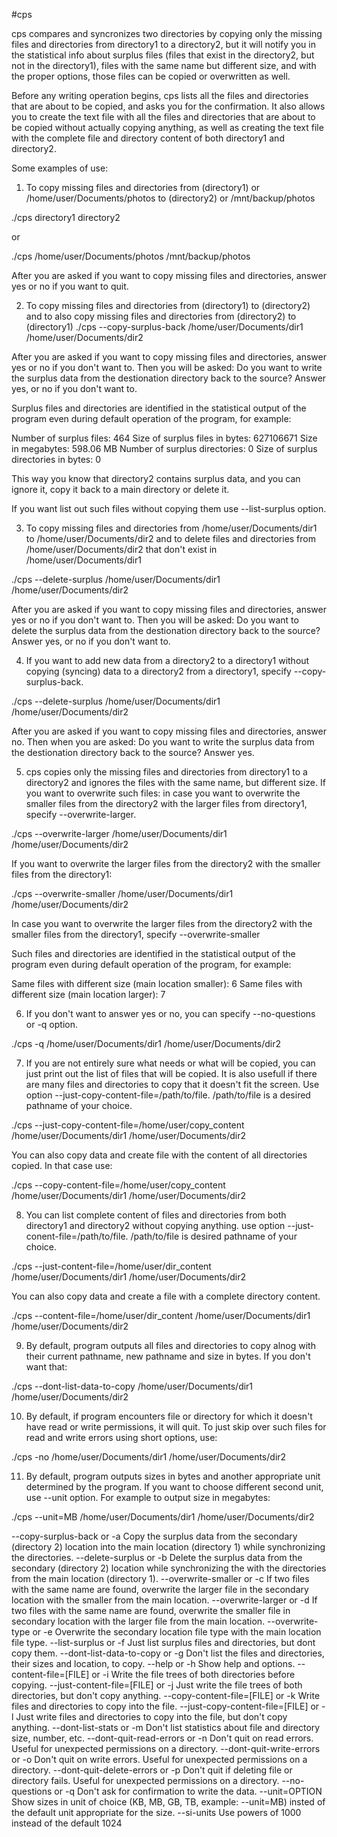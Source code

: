 #cps
		
cps compares and syncronizes two directories by copying only the missing files and directories from directory1 to a directory2, but it will notify you in the statistical info about surplus files
(files that exist in the directory2, but not in the directory1), files with the same name but different size, and with the proper options, those files can be copied or overwritten as well.

Before any writing operation begins, cps lists all the files and directories that are about to be copied, and asks you for the confirmation. It also allows you to create the text file with all the files and 
directories that are about to be copied without actually copying anything, as well as creating the text file with the complete file and directory content of both directory1 and directory2.

Some examples of use:

1. To copy missing files and directories from (directory1) or /home/user/Documents/photos to (directory2) or /mnt/backup/photos 

./cps directory1 directory2

or

./cps /home/user/Documents/photos /mnt/backup/photos

After you are asked if you want to copy missing files and directories, answer yes or no if you want to quit.

2. To copy missing files and directories from (directory1) to (directory2) and to also copy missing files and directories from (directory2) to (directory1)
./cps --copy-surplus-back /home/user/Documents/dir1 /home/user/Documents/dir2

After you are asked if you want to copy missing files and directories, answer yes or no if you don't want to. Then you will be asked: Do you want to write the surplus data from the destionation directory back to the source? 
Answer yes, or no if you don't want to. 

Surplus files and directories are identified in the statistical output of the program even during default operation of the program, for example:

Number of surplus files: 464
Size of surplus files in bytes: 627106671
Size in megabytes: 598.06 MB
Number of surplus directories: 0
Size of surplus directories in bytes: 0

This way you know that directory2 contains surplus data, and you can ignore it, copy it back to a main directory or delete it.

If you want list out such files without copying them use --list-surplus option.

3. To copy missing files and directories from /home/user/Documents/dir1  to /home/user/Documents/dir2 and to delete files and directories from /home/user/Documents/dir2 that don't exist in /home/user/Documents/dir1

./cps --delete-surplus /home/user/Documents/dir1 /home/user/Documents/dir2

After you are asked if you want to copy missing files and directories, answer yes or no if you don't want to. Then you will be asked: Do you want to delete the surplus data from the destionation directory back to the source? 
Answer yes, or no if you don't want to.

4. If you want to add new data from a directory2 to a directory1 without copying (syncing) data to a directory2 from a directory1, specify --copy-surplus-back. 

./cps --delete-surplus /home/user/Documents/dir1 /home/user/Documents/dir2

After you are asked if you want to copy missing files and directories, answer no. Then when you are asked: Do you want to write the surplus data from the destionation directory back to the source? Answer yes.

5. cps copies only the missing files and directories from directory1 to a directory2 and ignores the files with the same name, but different size. If you want to overwrite such files: in case you want to overwrite the smaller files from
the directory2 with the larger files from directory1, specify --overwrite-larger. 

./cps --overwrite-larger /home/user/Documents/dir1 /home/user/Documents/dir2

If you want to overwrite the larger files from the directory2 with the smaller files from the directory1:

./cps --overwrite-smaller /home/user/Documents/dir1 /home/user/Documents/dir2

In case you want to overwrite the larger files from the directory2 with the smaller files from the directory1, specify --overwrite-smaller

Such files and directories are identified in the statistical output of the program even during default operation of the program, for example:

Same files with different size (main location smaller): 6
Same files with different size (main location larger): 7

6. If you don't want to answer yes or no, you can specify --no-questions or -q option.

./cps -q /home/user/Documents/dir1 /home/user/Documents/dir2

7. If you are not entirely sure what needs or what will be copied, you can just print out the list of files that will be copied. It is also usefull if there are many files and directories to copy that it doesn't fit the screen. Use 
option --just-copy-content-file=/path/to/file. /path/to/file is a desired pathname of your choice.

./cps --just-copy-content-file=/home/user/copy_content /home/user/Documents/dir1 /home/user/Documents/dir2

You can also copy data and create file with the content of all directories copied. In that case use:

./cps --copy-content-file=/home/user/copy_content /home/user/Documents/dir1 /home/user/Documents/dir2

8. You can list complete content of files and directories from both directory1 and directory2 without copying anything. use option --just-conent-file=/path/to/file. /path/to/file is desired pathname of your choice.

./cps --just-content-file=/home/user/dir_content /home/user/Documents/dir1 /home/user/Documents/dir2

You can also copy data and create a file with a complete directory content.

./cps --content-file=/home/user/dir_content /home/user/Documents/dir1 /home/user/Documents/dir2

9. By default, program outputs all files and directories to copy alnog with their current pathname, new pathname and size in bytes. If you don't want that:

./cps --dont-list-data-to-copy /home/user/Documents/dir1 /home/user/Documents/dir2

10. By default, if program encounters file or directory for which it doesn't have read or write permissions, it will quit. To just skip over such files for read and write errors using short options, use:

./cps -no /home/user/Documents/dir1 /home/user/Documents/dir2

11. By default, program outputs sizes in bytes and another appropriate unit determined by the program. If you want to choose different second unit, use --unit option. For example to output size in megabytes:

./cps --unit=MB /home/user/Documents/dir1 /home/user/Documents/dir2
 

--copy-surplus-back or -a              Copy the surplus data from the secondary (directory 2) location into the main location (directory 1) while synchronizing the directories.
--delete-surplus or -b                 Delete the surplus data from the secondary (directory 2) location while synchronizing the with the directories from the main location (directory 1).
--overwrite-smaller or -c              If two files with the same name are found, overwrite the larger file in the secondary location with the smaller from the main location.
--overwrite-larger or -d               If two files with the same name are found, overwrite the smaller file in secondary location with the larger file from the main location.
--overwrite-type or -e                 Overwrite the secondary location file type with the main location file type.
--list-surplus or -f                   Just list surplus files and directories, but dont copy them.
--dont-list-data-to-copy or -g         Don't list the files and directories, their sizes and location, to copy.
--help or -h                           Show help and options.
--content-file=[FILE] or -i            Write the file trees of both directories before copying.
--just-content-file=[FILE] or -j       Just write the file trees of both directories, but don't copy anything.
--copy-content-file=[FILE] or -k       Write files and directories to copy into the file.
--just-copy-content-file=[FILE] or -l  Just write files and directories to copy into the file, but don't copy anything.
--dont-list-stats or -m                Don't list statistics about file and directory size, number, etc.
--dont-quit-read-errors or -n          Don't quit on read errors. Useful for unexpected permissions on a directory.
--dont-quit-write-errors or -o         Don't quit on write errors. Useful for unexpected permissions on a directory.
--dont-quit-delete-errors or -p        Don't quit if deleting file or directory fails. Useful for unexpected permissions on a directory.
--no-questions or -q                   Don't ask for confirmation to write the data.
--unit=OPTION                          Show sizes in unit of choice (KB, MB, GB, TB, example: --unit=MB) insted of the default unit appropriate for the size.
--si-units                             Use powers of 1000 instead of the default 1024